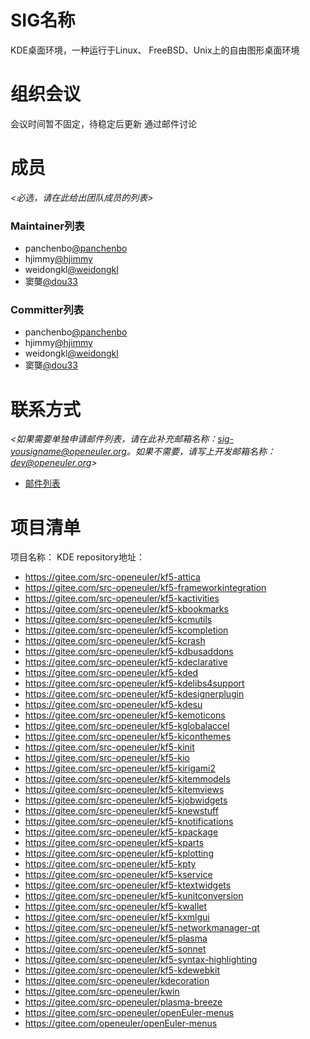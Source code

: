 # SIG名称

KDE桌面环境，一种运行于Linux、 FreeBSD、Unix上的自由图形桌面环境


# 组织会议

会议时间暂不固定，待稳定后更新
通过邮件讨论



# 成员

*<必选，请在此给出团队成员的列表>*

### Maintainer列表

- panchenbo[@panchenbo](https://gitee.com/panchenbo)
- hjimmy[@hjimmy](https://gitee.com/hjimmy)
- weidongkl[@weidongkl](https://gitee.com/weidongkl)
- 窦龑[@dou33](https://gitee.com/dou33)


### Committer列表

- panchenbo[@panchenbo](https://gitee.com/panchenbo)
- hjimmy[@hjimmy](https://gitee.com/hjimmy)
- weidongkl[@weidongkl](https://gitee.com/weidongkl)
- 窦龑[@dou33](https://gitee.com/dou33)


# 联系方式

*<如果需要单独申请邮件列表，请在此补充邮箱名称：sig-yousigname@openeuler.org。如果不需要，请写上开发邮箱名称：dev@openeuler.org>*

- [邮件列表](dev@openeuler.org)


# 项目清单

项目名称：
KDE
repository地址：
  - https://gitee.com/src-openeuler/kf5-attica
  - https://gitee.com/src-openeuler/kf5-frameworkintegration
  - https://gitee.com/src-openeuler/kf5-kactivities
  - https://gitee.com/src-openeuler/kf5-kbookmarks
  - https://gitee.com/src-openeuler/kf5-kcmutils
  - https://gitee.com/src-openeuler/kf5-kcompletion
  - https://gitee.com/src-openeuler/kf5-kcrash
  - https://gitee.com/src-openeuler/kf5-kdbusaddons
  - https://gitee.com/src-openeuler/kf5-kdeclarative
  - https://gitee.com/src-openeuler/kf5-kded
  - https://gitee.com/src-openeuler/kf5-kdelibs4support
  - https://gitee.com/src-openeuler/kf5-kdesignerplugin
  - https://gitee.com/src-openeuler/kf5-kdesu
  - https://gitee.com/src-openeuler/kf5-kemoticons
  - https://gitee.com/src-openeuler/kf5-kglobalaccel
  - https://gitee.com/src-openeuler/kf5-kiconthemes
  - https://gitee.com/src-openeuler/kf5-kinit
  - https://gitee.com/src-openeuler/kf5-kio
  - https://gitee.com/src-openeuler/kf5-kirigami2
  - https://gitee.com/src-openeuler/kf5-kitemmodels
  - https://gitee.com/src-openeuler/kf5-kitemviews
  - https://gitee.com/src-openeuler/kf5-kjobwidgets
  - https://gitee.com/src-openeuler/kf5-knewstuff
  - https://gitee.com/src-openeuler/kf5-knotifications
  - https://gitee.com/src-openeuler/kf5-kpackage
  - https://gitee.com/src-openeuler/kf5-kparts
  - https://gitee.com/src-openeuler/kf5-kplotting
  - https://gitee.com/src-openeuler/kf5-kpty
  - https://gitee.com/src-openeuler/kf5-kservice
  - https://gitee.com/src-openeuler/kf5-ktextwidgets
  - https://gitee.com/src-openeuler/kf5-kunitconversion
  - https://gitee.com/src-openeuler/kf5-kwallet
  - https://gitee.com/src-openeuler/kf5-kxmlgui
  - https://gitee.com/src-openeuler/kf5-networkmanager-qt
  - https://gitee.com/src-openeuler/kf5-plasma
  - https://gitee.com/src-openeuler/kf5-sonnet
  - https://gitee.com/src-openeuler/kf5-syntax-highlighting
  - https://gitee.com/src-openeuler/kf5-kdewebkit
  - https://gitee.com/src-openeuler/kdecoration
  - https://gitee.com/src-openeuler/kwin
  - https://gitee.com/src-openeuler/plasma-breeze
  - https://gitee.com/src-openeuler/openEuler-menus
  - https://gitee.com/openeuler/openEuler-menus

